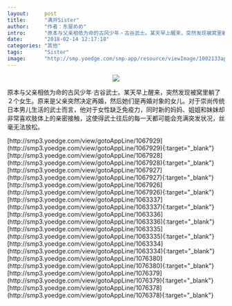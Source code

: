 ```yaml
---
layout:     post
title:      "满开Sister"
author:     "作者：东屋めめ"
intro:      "原本与父亲相依为命的古风少年‧古谷武士。某天早上醒来，突然发现被窝里躺了２个女生。原来是父亲突然决定再婚，然后她们是再婚对象的女儿。对于崇尚传统日本男儿生活的武士而言，他对于女性缺乏免疫力，同时新的妈妈、姐姐和妹妹却非常喜欢肢体上的亲密接触，这使得武士往后的每一天都可能会充满突发状况，丝毫无法放松。"
date:       "2018-02-14 12:17:18"
categories: "其他"
tags:       "Sister"
image:      "http://smp.yoedge.com/smp-app/resource/viewImage/1002133appline.png"
---
```

<div style="text-align: center">
<p><img src="http://smp.yoedge.com/smp-app/resource/viewImage/1002133appline.png"/></p>
</div>
<p class="post-meta">
<span>原本与父亲相依为命的古风少年‧古谷武士。某天早上醒来，突然发现被窝里躺了２个女生。原来是父亲突然决定再婚，然后她们是再婚对象的女儿。对于崇尚传统日本男儿生活的武士而言，他对于女性缺乏免疫力，同时新的妈妈、姐姐和妹妹却非常喜欢肢体上的亲密接触，这使得武士往后的每一天都可能会充满突发状况，丝毫无法放松。</span>
</p>
[http://smp3.yoedge.com/view/gotoAppLine/1067929](http://smp3.yoedge.com/view/gotoAppLine/1067929){:target="_blank"}
[http://smp3.yoedge.com/view/gotoAppLine/1067928](http://smp3.yoedge.com/view/gotoAppLine/1067928){:target="_blank"}
[http://smp3.yoedge.com/view/gotoAppLine/1067927](http://smp3.yoedge.com/view/gotoAppLine/1067927){:target="_blank"}
[http://smp3.yoedge.com/view/gotoAppLine/1067926](http://smp3.yoedge.com/view/gotoAppLine/1067926){:target="_blank"}
[http://smp3.yoedge.com/view/gotoAppLine/1063337](http://smp3.yoedge.com/view/gotoAppLine/1063337){:target="_blank"}
[http://smp3.yoedge.com/view/gotoAppLine/1063336](http://smp3.yoedge.com/view/gotoAppLine/1063336){:target="_blank"}
[http://smp3.yoedge.com/view/gotoAppLine/1063335](http://smp3.yoedge.com/view/gotoAppLine/1063335){:target="_blank"}
[http://smp3.yoedge.com/view/gotoAppLine/1063334](http://smp3.yoedge.com/view/gotoAppLine/1063334){:target="_blank"}
[http://smp3.yoedge.com/view/gotoAppLine/1076380](http://smp3.yoedge.com/view/gotoAppLine/1076380){:target="_blank"}
[http://smp3.yoedge.com/view/gotoAppLine/1076379](http://smp3.yoedge.com/view/gotoAppLine/1076379){:target="_blank"}
[http://smp3.yoedge.com/view/gotoAppLine/1076378](http://smp3.yoedge.com/view/gotoAppLine/1076378){:target="_blank"}


